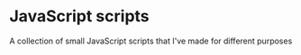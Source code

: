 # JavaScript scripts

A collection of small JavaScript scripts that I've made for different purposes
